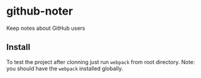 # github-noter
Keep notes about GitHub users

## Install
To test the project after clonning just run `webpack` from root directory.
Note: you should have the `webpack` installed globally.
